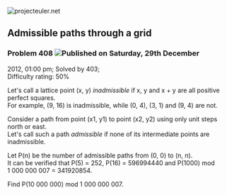![projecteuler.net](images/print_page_logo.png)

## Admissible paths through a grid

### Problem 408 ![](images/icon_info.png)Published on Saturday, 29th December
2012, 01:00 pm; Solved by 403;  
Difficulty rating: 50%

Let's call a lattice point (x, y) _inadmissible_ if x, y and x + y are all
positive perfect squares.  
For example, (9, 16) is inadmissible, while (0, 4), (3, 1) and (9, 4) are not.

Consider a path from point (x1, y1) to point (x2, y2) using only unit steps
north or east.  
Let's call such a path _admissible_ if none of its intermediate points are
inadmissible.

Let P(n) be the number of admissible paths from (0, 0) to (n, n).  
It can be verified that P(5) = 252, P(16) = 596994440 and P(1000) mod 1 000
000 007 = 341920854.

Find P(10 000 000) mod 1 000 000 007.

  
  

